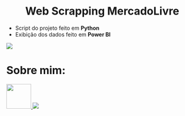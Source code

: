 <!DOCTYPE html>
<html lang="en">
<head>
    <meta charset="UTF-8">
    <meta http-equiv="X-UA-Compatible" content="IE=edge">
    <meta name="viewport" content="width=device-width, initial-scale=1.0">
</head>
<body>
  <H1 align="center"> Web Scrapping MercadoLivre </H1>
  <ul>
    <li> Script do projeto feito em <b>Python</b> </li>
    <li> Exibição dos dados feito em <b>Power BI</b> </li>
  </ul>
  
  <img src="https://user-images.githubusercontent.com/110841289/227204951-fdedbd0d-cfe8-44d7-bcf0-0225e97866fa.png">
  
  <h1> Sobre mim: </h1>
  <a href="https://www.linkedin.com/in/airton-f-225784255/">
  <img src="https://user-images.githubusercontent.com/110841289/227205808-1380082c-8f29-4bb0-82d1-386f3373cf26.png", width=65, heigth=70>
  </a>
  <a href="https://www.instagram.com/faa_bry/">
  <img src="https://user-images.githubusercontent.com/110841289/224359564-da97e372-92b5-4229-9d73-eee2779e16c4.png">
  </a>
</body>
</html>





